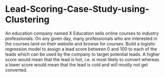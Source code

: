 # Lead-Scoring-Case-Study-using-Clustering
An education company named X Education sells online courses to industry professionals. On any given day, many professionals who are interested in the courses land on their website and browse for courses. 
Build a logistic regression model to assign a lead score between 0 and 100 to each of the leads which can be used by the company to target potential leads. A higher score would mean that the lead is hot, i.e. is most likely to convert whereas a lower score would mean that the lead is cold and will mostly not get converted.
